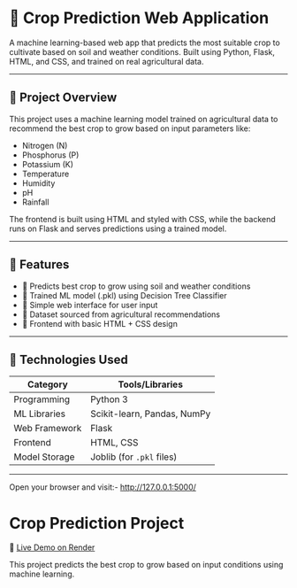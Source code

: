 # 🌾 Crop Prediction Web Application

A machine learning-based web app that predicts the most suitable crop to cultivate based on soil and weather conditions. Built using Python, Flask, HTML, and CSS, and trained on real agricultural data.

---

## 📌 Project Overview

This project uses a machine learning model trained on agricultural data to recommend the best crop to grow based on input parameters like:

- Nitrogen (N)
- Phosphorus (P)
- Potassium (K)
- Temperature
- Humidity
- pH
- Rainfall

The frontend is built using HTML and styled with CSS, while the backend runs on Flask and serves predictions using a trained model.

---

## 🚀 Features

- 🌱 Predicts best crop to grow using soil and weather conditions
- 🧠 Trained ML model (.pkl) using Decision Tree Classifier
- 🔗 Simple web interface for user input
- 💾 Dataset sourced from agricultural recommendations
- 🎨 Frontend with basic HTML + CSS design

---

## 🧠 Technologies Used

| Category       | Tools/Libraries              |
|----------------|------------------------------|
| Programming    | Python 3                     |
| ML Libraries   | Scikit-learn, Pandas, NumPy  |
| Web Framework  | Flask                        |
| Frontend       | HTML, CSS                    |
| Model Storage  | Joblib (for `.pkl` files)    |

---

Open your browser and visit:-
http://127.0.0.1:5000/

# Crop Prediction Project

🌱 [Live Demo on Render](https://crop-prediction-phc2.onrender.com)

This project predicts the best crop to grow based on input conditions using machine learning.



